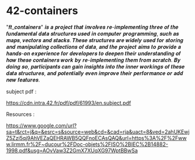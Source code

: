 # 42-containers

"𝒇𝒕_𝒄𝒐𝒏𝒕𝒂𝒊𝒏𝒆𝒓𝒔" 𝒊𝒔 𝒂 𝒑𝒓𝒐𝒋𝒆𝒄𝒕 𝒕𝒉𝒂𝒕 𝒊𝒏𝒗𝒐𝒍𝒗𝒆𝒔 𝒓𝒆-𝒊𝒎𝒑𝒍𝒆𝒎𝒆𝒏𝒕𝒊𝒏𝒈 𝒕𝒉𝒓𝒆𝒆 𝒐𝒇 
𝒕𝒉𝒆 𝒇𝒖𝒏𝒅𝒂𝒎𝒆𝒏𝒕𝒂𝒍 𝒅𝒂𝒕𝒂 𝒔𝒕𝒓𝒖𝒄𝒕𝒖𝒓𝒆𝒔 𝒖𝒔𝒆𝒅 𝒊𝒏 𝒄𝒐𝒎𝒑𝒖𝒕𝒆𝒓 𝒑𝒓𝒐𝒈𝒓𝒂𝒎𝒎𝒊𝒏𝒈, 
𝒔𝒖𝒄𝒉 𝒂𝒔 𝒎𝒂𝒑𝒔, 𝒗𝒆𝒄𝒕𝒐𝒓𝒔 𝒂𝒏𝒅 𝒔𝒕𝒂𝒄𝒌𝒔. 𝑻𝒉𝒆𝒔𝒆 𝒔𝒕𝒓𝒖𝒄𝒕𝒖𝒓𝒆𝒔 𝒂𝒓𝒆 𝒘𝒊𝒅𝒆𝒍𝒚 𝒖𝒔𝒆𝒅 
𝒇𝒐𝒓 𝒔𝒕𝒐𝒓𝒊𝒏𝒈 𝒂𝒏𝒅 𝒎𝒂𝒏𝒊𝒑𝒖𝒍𝒂𝒕𝒊𝒏𝒈 𝒄𝒐𝒍𝒍𝒆𝒄𝒕𝒊𝒐𝒏𝒔 𝒐𝒇 𝒅𝒂𝒕𝒂, 𝒂𝒏𝒅 𝒕𝒉𝒆 𝒑𝒓𝒐𝒋𝒆𝒄𝒕 𝒂𝒊𝒎𝒔 
𝒕𝒐 𝒑𝒓𝒐𝒗𝒊𝒅𝒆 𝒂 𝒉𝒂𝒏𝒅𝒔-𝒐𝒏 𝒆𝒙𝒑𝒆𝒓𝒊𝒆𝒏𝒄𝒆 𝒇𝒐𝒓 𝒅𝒆𝒗𝒆𝒍𝒐𝒑𝒆𝒓𝒔 𝒕𝒐 𝒅𝒆𝒆𝒑𝒆𝒏 𝒕𝒉𝒆𝒊𝒓 𝒖𝒏𝒅𝒆𝒓𝒔𝒕𝒂𝒏𝒅𝒊𝒏𝒈 
𝒐𝒇 𝒉𝒐𝒘 𝒕𝒉𝒆𝒔𝒆 𝒄𝒐𝒏𝒕𝒂𝒊𝒏𝒆𝒓𝒔 𝒘𝒐𝒓𝒌 𝒃𝒚 𝒓𝒆-𝒊𝒎𝒑𝒍𝒆𝒎𝒆𝒏𝒕𝒊𝒏𝒈 𝒕𝒉𝒆𝒎 𝒇𝒓𝒐𝒎 𝒔𝒄𝒓𝒂𝒕𝒄𝒉.
𝑩𝒚 𝒅𝒐𝒊𝒏𝒈 𝒔𝒐, 𝒑𝒂𝒓𝒕𝒊𝒄𝒊𝒑𝒂𝒏𝒕𝒔 𝒄𝒂𝒏 𝒈𝒂𝒊𝒏 𝒊𝒏𝒔𝒊𝒈𝒉𝒕𝒔 𝒊𝒏𝒕𝒐 𝒕𝒉𝒆 𝒊𝒏𝒏𝒆𝒓 𝒘𝒐𝒓𝒌𝒊𝒏𝒈𝒔 𝒐𝒇 𝒕𝒉𝒆𝒔𝒆 𝒅𝒂𝒕𝒂 𝒔𝒕𝒓𝒖𝒄𝒕𝒖𝒓𝒆𝒔, 
𝒂𝒏𝒅 𝒑𝒐𝒕𝒆𝒏𝒕𝒊𝒂𝒍𝒍𝒚 𝒆𝒗𝒆𝒏 𝒊𝒎𝒑𝒓𝒐𝒗𝒆 𝒕𝒉𝒆𝒊𝒓 𝒑𝒆𝒓𝒇𝒐𝒓𝒎𝒂𝒏𝒄𝒆 𝒐𝒓 𝒂𝒅𝒅 𝒏𝒆𝒘 𝒇𝒆𝒂𝒕𝒖𝒓𝒆𝒔.

subject pdf : 

https://cdn.intra.42.fr/pdf/pdf/61993/en.subject.pdf

Resources : 

https://www.google.com/url?sa=t&rct=j&q=&esrc=s&source=web&cd=&cad=rja&uact=8&ved=2ahUKEwjZ5Zzi5qj9AhVEZaQEHRAWB5QQFnoECAsQAQ&url=https%3A%2F%2Fwww.lirmm.fr%2F~ducour%2FDoc-objets%2FISO%2BIEC%2B14882-1998.pdf&usg=AOvVaw3Z2GmX7XUqXG97WptBBwSa 
